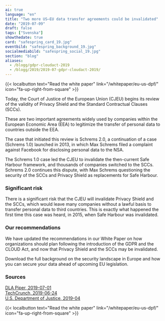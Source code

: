 ```yaml
---
ai: true
language: "en"
title: "Two more US–EU data transfer agreements could be invalidated"
date: "2019-07-09"
draft: false
tags: ["Svenska"]
showthedate: true
card: "safespring_card_19.jpg"
eventbild: "safespring_background_19.jpg"
socialmediabild: "safespring_social_19.jpg"
section: "blog"
aliases:
  - /blogg/gdpr-cloudact-2019
  - /blogg/2019/2019-07-gdpr-cloudact-2019/
---
```

{{< localbutton text="Read the white paper" link="/whitepaper/eu-us-dpf/" icon="fa-up-right-from-square" >}}<br>

<div class="ingress"><p>Today, the Court of Justice of the European Union (CJEU) begins its review of the validity of Privacy Shield and the Standard Contractual Clauses (SCCs).</p></div>

These are two important agreements widely used by companies within the European Economic Area (EEA) to legitimize the transfer of personal data to countries outside the EEA.

The case that initiated this review is Schrems 2.0, a continuation of a case (Schrems 1.0) launched in 2013, in which Max Schrems filed a complaint against Facebook for disclosing personal data to the NSA.

The Schrems 1.0 case led the CJEU to invalidate the then-current Safe Harbour framework, and thousands of companies switched to the SCCs. Schrems 2.0 continues this dispute, with Max Schrems questioning the security of the SCCs and Privacy Shield as replacements for Safe Harbour.

### Significant risk

There is a significant risk that the CJEU will invalidate Privacy Shield and the SCCs, which would leave many companies without a lawful basis to transfer personal data to third countries. This is exactly what happened the first time this case was heard, in 2015, when Safe Harbour was invalidated.

### Our recommendations

We have updated the recommendations in our White Paper on how organizations should plan following the introduction of the GDPR and the CLOUD Act, and now that Privacy Shield and the SCCs may be invalidated.

Download the full background on the security landscape in Europe and how you can secure your data ahead of upcoming EU legislation.

### Sources

<a href="https://blogs.dlapiper.com/privacymatters/schrems-2-0-the-demise-of-standard-contractual-clauses-and-privacy-shield/">DLA Piper, 2019-07-01</a><br>
<a href="https://techcrunch.com/2019/06/24/eu-us-privacy-shield-legal-showdown-now-set-for-july-9/?guccounter=2">TechCrunch, 2019-06-24</a><br>
<a href="https://www.justice.gov/opa/press-release/file/1153446/download?utm_medium=email&utm_a=govdelivery">U.S. Department of Justice, 2019-04</a><br>

{{< localbutton text="Read the white paper" link="/whitepaper/eu-us-dpf/" icon="fa-up-right-from-square" >}}
<br>